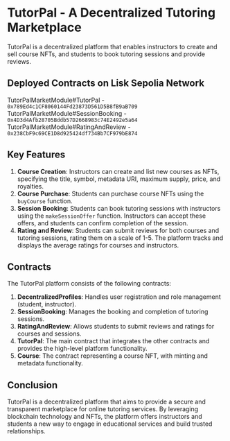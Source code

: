 
# TutorPal - A Decentralized Tutoring Marketplace

TutorPal is a decentralized platform that enables instructors to create and sell course NFTs, and students to book tutoring sessions and provide reviews.
## Deployed Contracts on Lisk Sepolia Network

TutorPalMarketModule#TutorPal - `0x789Ed4c1CF8060144Fd23873D561D5B8fB9aB709`
TutorPalMarketModule#SessionBooking - `0x4D3d4Afb28705Bddb57D2668983c74E2492e5a64`
TutorPalMarketModule#RatingAndReview - `0x238CbF9c69CE1D8d925424df734Bb7CF979bE874`

## Key Features

1. **Course Creation**: Instructors can create and list new courses as NFTs, specifying the title, symbol, metadata URI, maximum supply, price, and royalties.
2. **Course Purchase**: Students can purchase course NFTs using the `buyCourse` function.
3. **Session Booking**: Students can book tutoring sessions with instructors using the `makeSessionOffer` function. Instructors can accept these offers, and students can confirm completion of the session.
4. **Rating and Review**: Students can submit reviews for both courses and tutoring sessions, rating them on a scale of 1-5. The platform tracks and displays the average ratings for courses and instructors.

## Contracts

The TutorPal platform consists of the following contracts:

1. **DecentralizedProfiles**: Handles user registration and role management (student, instructor).
2. **SessionBooking**: Manages the booking and completion of tutoring sessions.
3. **RatingAndReview**: Allows students to submit reviews and ratings for courses and sessions.
4. **TutorPal**: The main contract that integrates the other contracts and provides the high-level platform functionality.
5. **Course**: The contract representing a course NFT, with minting and metadata functionality.


## Conclusion

TutorPal is a decentralized platform that aims to provide a secure and transparent marketplace for online tutoring services. By leveraging blockchain technology and NFTs, the platform offers instructors and students a new way to engage in educational services and build trusted relationships.
